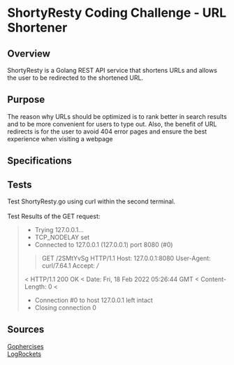 # ShortyResty Coding Challenge - URL Shortener

## Overview
ShortyResty is a Golang REST API service that shortens URLs and allows the user to be redirected to the shortened URL.

## Purpose
The reason why URLs should be optimized is to rank better in search results and to be more convenient for users to type out. Also, the benefit of URL redirects is for the user to avoid 404 error pages and ensure the best experience when visiting a webpage

## Specifications

## Tests
Test ShortyResty.go using curl within the second terminal.<br> <br>
Test Results of the GET request:
>*   Trying 127.0.0.1...
>* TCP_NODELAY set
>* Connected to 127.0.0.1 (127.0.0.1) port 8080 (#0)
>> GET /2SMtYvSg HTTP/1.1
>> Host: 127.0.0.1:8080
>> User-Agent: curl/7.64.1
>> Accept: */*
>> 
>< HTTP/1.1 200 OK
>< Date: Fri, 18 Feb 2022 05:26:44 GMT
>< Content-Length: 0
>< 
>* Connection #0 to host 127.0.0.1 left intact
>* Closing connection 0

## Sources
[Gophercises](https://gophercises.com/)<br>
[LogRockets](https://blog.logrocket.com/creating-a-web-server-with-golang/)
